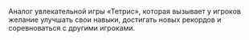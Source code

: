Аналог увлекательной игры «Тетрис», которая вызывает у игроков желание улучшать свои навыки, достигать новых рекордов и соревноваться с другими игроками.
